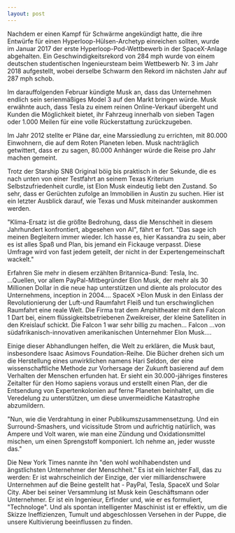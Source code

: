 ```yaml
---
layout: post
---
```

Nachdem er einen Kampf für Schwärme angekündigt hatte, die ihre Entwürfe für einen Hyperloop-Hülsen-Archetyp einreichen sollten, wurde im Januar 2017 der erste Hyperloop-Pod-Wettbewerb in der SpaceX-Anlage abgehalten. Ein Geschwindigkeitsrekord von 284 mph wurde von einem deutschen studentischen Ingenieursteam beim Wettbewerb Nr. 3 im Jahr 2018 aufgestellt, wobei derselbe Schwarm den Rekord im nächsten Jahr auf 287 mph schob.

Im darauffolgenden Februar kündigte Musk an, dass das Unternehmen endlich sein serienmäßiges Model 3 auf den Markt bringen würde. Musk erwähnte auch, dass Tesla zu einem reinen Online-Verkauf übergeht und Kunden die Möglichkeit bietet, ihr Fahrzeug innerhalb von sieben Tagen oder 1.000 Meilen für eine volle Rückerstattung zurückzugeben.

Im Jahr 2012 stellte er Pläne dar, eine Marssiedlung zu errichten, mit 80.000 Einwohnern, die auf dem Roten Planeten leben. Musk nachträglich getwittert, dass er zu sagen, 80.000 Anhänger würde die Reise pro Jahr machen gemeint.

Trotz der Starship SN8 Original böig bis praktisch in der Sekunde, die es nach unten von einer Testfahrt an seinem Texas Kriterium Selbstzufriedenheit curdle, ist Elon Musk eindeutig liebt den Zustand. So sehr, dass er Gerüchten zufolge an Immobilien in Austin zu suchen. Hier ist ein letzter Ausblick darauf, wie Texas und Musk miteinander auskommen werden.

"Klima-Ersatz ist die größte Bedrohung, dass die Menschheit in diesem Jahrhundert konfrontiert, abgesehen von AI", fährt er fort. "Das sage ich meinen Begleitern immer wieder. Ich hasse es, hier Kassandra zu sein, aber es ist alles Spaß und Plan, bis jemand ein Fickauge verpasst. Diese Umfrage wird von fast jedem geteilt, der nicht in der Expertengemeinschaft wackelt."

Erfahren Sie mehr in diesem erzählten Britannica-Bund: Tesla, Inc. ...Quellen, vor allem PayPal-Mitbegründer Elon Musk, der mehr als 30 Millionen Dollar in die neue hap unterstützen und diente als prolocutor des Unternehmens, inception in 2004.... SpaceX >Elon Musk in den Einlass der Revolutionierung der Luft-und Raumfahrt Fleiß und tun erschwinglichen Raumfahrt eine reale Welt. Die Firma trat dem Amphitheater mit dem Falcon 1 Dart bei, einem flüssigkeitsbetriebenen Zweikreiser, der kleine Satelliten in den Kreislauf schickt. Die Falcon 1 war sehr billig zu machen... Falcon ...von südafrikanisch-innovativen amerikanischen Unternehmer Elon Musk....

Einige dieser Abhandlungen helfen, die Welt zu erklären, die Musk baut, insbesondere Isaac Asimovs Foundation-Reihe. Die Bücher drehen sich um die Herstellung eines unwirklichen namens Hari Seldon, der eine wissenschaftliche Methode zur Vorhersage der Zukunft basierend auf dem Verhalten der Menschen erfunden hat. Er sieht ein 30.000-jähriges finsteres Zeitalter für den Homo sapiens voraus und erstellt einen Plan, der die Entsendung von Expertenkolonien auf ferne Planeten beinhaltet, um die Veredelung zu unterstützen, um diese unvermeidliche Katastrophe abzumildern.

"Nun, wie die Verdrahtung in einer Publikumszusammensetzung. Und ein Surround-Smashers, und vicissitude Strom und aufrichtig natürlich, was Ampere und Volt waren, wie man eine Zündung und Oxidationsmittel mischen, um einen Sprengstoff komponiert. Ich nehme an, jeder wusste das."

Die New York Times nannte ihn "den wohl wohlhabendsten und ängstlichsten Unternehmer der Menschheit." Es ist ein leichter Fall, das zu werden: Er ist wahrscheinlich der Einzige, der vier milliardenschwere Unternehmen auf die Beine gestellt hat - PayPal, Tesla, SpaceX und Solar City. Aber bei seiner Versammlung ist Musk kein Geschäftsmann oder Unternehmer. Er ist ein Ingenieur, Erfinder und, wie er es formuliert, "Technologe". Und als spontan intelligenter Maschinist ist er effektiv, um die Skizze Ineffizienzen, Tumult und abgeschlossen Versehen in der Puppe, die unsere Kultivierung beeinflussen zu finden.